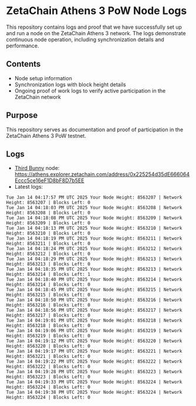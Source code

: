 # ZetaChain Athens 3 PoW Node Logs
This repository contains logs and proof that we have successfully set up and run a node on the ZetaChain Athens 3 network. The logs demonstrate continuous node operation, including synchronization details and performance.

## Contents
- Node setup information
- Synchronization logs with block height details
- Ongoing proof of work logs to verify active participation in the ZetaChain network

## Purpose
This repository serves as documentation and proof of participation in the ZetaChain Athens 3 PoW testnet.

## Logs

- [Third Bunny](https://thirdbunny.xyz/) node: https://athens.explorer.zetachain.com/address/0x225254d35dE666064Eccc5ce16eF1D8bF8D7b5EE
- Latest logs:
```
Tue Jan 14 04:17:57 PM UTC 2025 Your Node Height: 8563207 | Network Height: 8563207 | Blocks Left: 0
Tue Jan 14 04:18:03 PM UTC 2025 Your Node Height: 8563208 | Network Height: 8563208 | Blocks Left: 0
Tue Jan 14 04:18:08 PM UTC 2025 Your Node Height: 8563209 | Network Height: 8563209 | Blocks Left: 0
Tue Jan 14 04:18:13 PM UTC 2025 Your Node Height: 8563210 | Network Height: 8563210 | Blocks Left: 0
Tue Jan 14 04:18:19 PM UTC 2025 Your Node Height: 8563211 | Network Height: 8563211 | Blocks Left: 0
Tue Jan 14 04:18:24 PM UTC 2025 Your Node Height: 8563212 | Network Height: 8563212 | Blocks Left: 0
Tue Jan 14 04:18:29 PM UTC 2025 Your Node Height: 8563213 | Network Height: 8563213 | Blocks Left: 0
Tue Jan 14 04:18:35 PM UTC 2025 Your Node Height: 8563213 | Network Height: 8563214 | Blocks Left: 1
Tue Jan 14 04:18:40 PM UTC 2025 Your Node Height: 8563214 | Network Height: 8563214 | Blocks Left: 0
Tue Jan 14 04:18:45 PM UTC 2025 Your Node Height: 8563215 | Network Height: 8563215 | Blocks Left: 0
Tue Jan 14 04:18:50 PM UTC 2025 Your Node Height: 8563216 | Network Height: 8563216 | Blocks Left: 0
Tue Jan 14 04:18:56 PM UTC 2025 Your Node Height: 8563217 | Network Height: 8563217 | Blocks Left: 0
Tue Jan 14 04:19:01 PM UTC 2025 Your Node Height: 8563218 | Network Height: 8563218 | Blocks Left: 0
Tue Jan 14 04:19:06 PM UTC 2025 Your Node Height: 8563219 | Network Height: 8563219 | Blocks Left: 0
Tue Jan 14 04:19:12 PM UTC 2025 Your Node Height: 8563220 | Network Height: 8563220 | Blocks Left: 0
Tue Jan 14 04:19:17 PM UTC 2025 Your Node Height: 8563221 | Network Height: 8563221 | Blocks Left: 0
Tue Jan 14 04:19:22 PM UTC 2025 Your Node Height: 8563222 | Network Height: 8563222 | Blocks Left: 0
Tue Jan 14 04:19:28 PM UTC 2025 Your Node Height: 8563223 | Network Height: 8563223 | Blocks Left: 0
Tue Jan 14 04:19:33 PM UTC 2025 Your Node Height: 8563224 | Network Height: 8563224 | Blocks Left: 0
Tue Jan 14 04:19:38 PM UTC 2025 Your Node Height: 8563224 | Network Height: 8563224 | Blocks Left: 0
```
